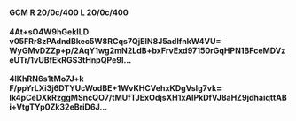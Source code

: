 #### GCM R 20/0c/400 L 20/0c/400
**4At+sO4W9hGekILD**<br/>**v05FRr8zPAdndBkec5W8RCqs7QjElN8J5adIfnkW4VU=**<br/>**WyGMvDZZp+p/2AqY1wg2mN2LdB+bxFrvExd97150rGqHPN1BFceMDVzeUTr/1vUBfEkRGS3tHnpQPe9l...**<br/><br/>
**4lKhRN6s1tMo7J+k**<br/>**F/ppYrLXi3j6DTYUcWodBE+1WvKHCVehxKDgVsIg7vk=**<br/>**Ik4pCeDXkRzggMSncQO7/tMUfTJExOdjsXH1xAIPkDfVJ8aHZ9jdhaiqttABi+VtgTYp0Zk32eBriD6J...**